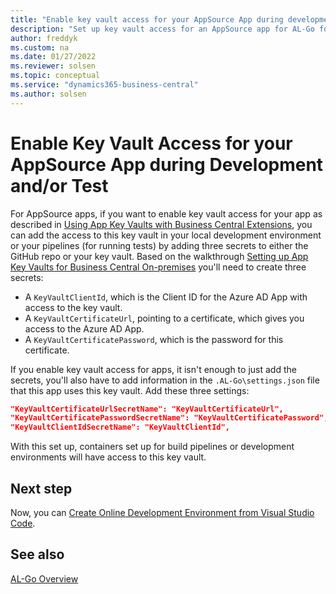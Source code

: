 ```yaml
---
title: "Enable key vault access for your AppSource App during development and/or test"
description: "Set up key vault access for an AppSource app for AL-Go for Business Central."
author: freddyk
ms.custom: na
ms.date: 01/27/2022
ms.reviewer: solsen
ms.topic: conceptual
ms.service: "dynamics365-business-central"
ms.author: solsen
---
```


# Enable Key Vault Access for your AppSource App during Development and/or Test

For AppSource apps, if you want to enable key vault access for your app as described in [Using App Key Vaults with Business Central Extensions](../developer/devenv-app-key-vault-overview.md), you can add the access to this key vault in your local development environment or your pipelines (for running tests) by adding three secrets to either the GitHub repo or your key vault. Based on the walkthrough [Setting up App Key Vaults for Business Central On-premises](../administration/setup-app-key-vault-onprem.md) you'll need to create three secrets:

- A `KeyVaultClientId`, which is the Client ID for the Azure AD App with access to the key vault.
- A `KeyVaultCertificateUrl`, pointing to a certificate, which gives you access to the Azure AD App.
- A `KeyVaultCertificatePassword`, which is the password for this certificate.

If you enable key vault access for apps, it isn't enough to just add the secrets, you'll also have to add information in the `.AL-Go\settings.json` file that this app uses this key vault. Add these three settings:

```json
"KeyVaultCertificateUrlSecretName": "KeyVaultCertificateUrl",
"KeyVaultCertificatePasswordSecretName": "KeyVaultCertificatePassword",
"KeyVaultClientIdSecretName": "KeyVaultClientId",
```

With this set up, containers set up for build pipelines or development environments will have access to this key vault.

## Next step

Now, you can [Create Online Development Environment from Visual Studio Code](algo-create-online-dev-env-vscode.md).

## See also

[AL-Go Overview](algo-overview.md)  